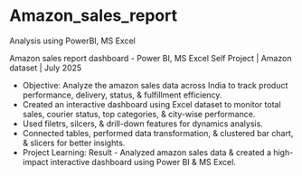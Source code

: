 # Amazon_sales_report
Analysis using PowerBI, MS Excel

Amazon sales report dashboard - Power BI, MS Excel
Self Project | Amazon dataset | July 2025
* Objective: Analyze the amazon sales data across India to track product performance, delivery, status, & fulfillment efficiency.
* Created an interactive dashboard using Excel dataset to monitor total sales, courier status, top categories, & city-wise performance.
* Used filetrs, silcers, & drill-down features for dynamics analysis.
* Connected tables, performed data transformation, & clustered bar chart, & slicers for better insights.
* Project Learning: Result - Analyzed amazon sales data & created a high-impact interactive dashboard using Power BI & MS Excel.
